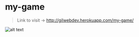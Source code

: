 # my-game

> Link to visit -> http://gilwebdev.herokuapp.com/my-game/

![alt text](https://raw.githubusercontent.com/gilwebdev/my-game/master/static/img/print-0.PNG)
